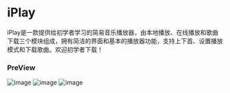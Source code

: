 # iPlay

iPlay是一款提供给初学者学习的简易音乐播放器，由本地播放、在线播放和歌曲下载三个模块组成，拥有简洁的界面和基本的播放器功能，支持上下首、设置播放模式和下载歌曲。欢迎初学者下载！

### PreView
![image](https://github.com/Luosunce/iPlay/blob/master/screenshots/Firstpage.png)
![image](https://github.com/Luosunce/iPlay/blob/master/screenshots/Local.png)
![image](https://github.com/Luosunce/iPlay/blob/master/screenshots/Online.png)
